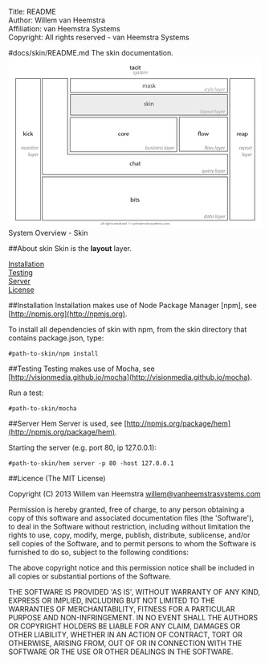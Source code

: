 Title: README  
Author: Willem van Heemstra  
Affiliation: van Heemstra Systems  
Copyright: All rights reserved - van Heemstra Systems

#docs/skin/README.md
The skin documentation.
![Image](../skin/images/system_overview_skin.png?raw=true)  System Overview - Skin

##About skin
Skin is the **layout** layer.

[Installation](#Installation)  
[Testing](#Testing)  
[Server](#Server)  
[License](#License)  

##<a id="Installation"></a>Installation
Installation makes use of Node Package Manager [npm], see [http://npmjs.org](http://npmjs.org).

To install all dependencies of skin with npm, from the skin directory that contains package.json, type:

```
#path-to-skin/npm install
```

##<a id="Testing"></a>Testing
Testing makes use of Mocha, see [http://visionmedia.github.io/mocha](http://visionmedia.github.io/mocha).

Run a test:

```
#path-to-skin/mocha
```

##<a id="Server"></a>Server
Hem Server is used, see [http://npmjs.org/package/hem](http://npmjs.org/package/hem).

Starting the server (e.g. port 80, ip 127.0.0.1):

```
#path-to-skin/hem server -p 80 -host 127.0.0.1
```

##<a id="License"></a>Licence
(The MIT License)

Copyright (C) 2013 Willem van Heemstra willem@vanheemstrasystems.com

Permission is hereby granted, free of charge, to any person obtaining a copy of this software and associated documentation files (the 'Software'), to deal in the Software without restriction, including without limitation the rights to use, copy, modify, merge, publish, distribute, sublicense, and/or sell copies of the Software, and to permit persons to whom the Software is furnished to do so, subject to the following conditions:

The above copyright notice and this permission notice shall be included in all copies or substantial portions of the Software.

THE SOFTWARE IS PROVIDED 'AS IS', WITHOUT WARRANTY OF ANY KIND, EXPRESS OR IMPLIED, INCLUDING BUT NOT LIMITED TO THE WARRANTIES OF MERCHANTABILITY, FITNESS FOR A PARTICULAR PURPOSE AND NON-INFRINGEMENT. IN NO EVENT SHALL THE AUTHORS OR COPYRIGHT HOLDERS BE LIABLE FOR ANY CLAIM, DAMAGES OR OTHER LIABILITY, WHETHER IN AN ACTION OF CONTRACT, TORT OR OTHERWISE, ARISING FROM, OUT OF OR IN CONNECTION WITH THE SOFTWARE OR THE USE OR OTHER DEALINGS IN THE SOFTWARE.